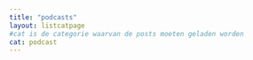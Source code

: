 ```yaml
---
title: "podcasts"
layout: listcatpage
#cat is de categorie waarvan de posts moeten geladen worden
cat: podcast
---
```

